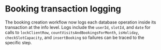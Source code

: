 # Booking transaction logging

The booking creation workflow now logs each database operation inside its transaction
at the info level. Logs include the `userId`, `slotId`, and `date` for calls to
`lockClientRow`, `countVisitsAndBookingsForMonth`, `isHoliday`, `checkSlotCapacity`,
and `insertBooking` so failures can be traced to the specific step.
